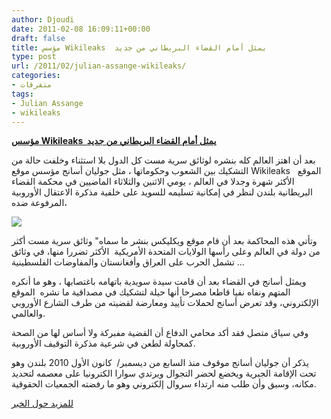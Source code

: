 ```yaml
---
author: Djoudi
date: 2011-02-08 16:09:11+00:00
draft: false
title: مؤسس Wikileaks  يمثل أمام القضاء البريطاني من جديد
type: post
url: /2011/02/julian-assange-wikileaks/
categories:
- متفرقات
tags:
- Julian Assange
- wikileaks
---
```





**[مؤسس Wikileaks  يمثل أمام القضاء البريطاني من جديد](https://www.it-scoop.com/2011/02/julian-assange-wikileaks/)**





بعد أن اهتز العالم كله بنشره لوثائق سرية مست كل الدول بلا استثناء وخلفت حالة من التشكيك بين الشعوب وحكوماتها ، مثل جوليان أسانج مؤسس موقع Wikileaks   الموقع الأكثر شهرة وجدلا في العالم ، يومي الاثنين والثلاثاء الماضيين في محكمة القضاء البريطانية بلندن لنظر في إمكانية تسليمه للسويد على خلفية مذكرة الاعتقال الأوروبية المرفوعة ضده،


[![](https://www.it-scoop.com/wp-content/uploads/2010/12/Wikileaks.jpg)
](https://www.it-scoop.com/2011/02/julian-assange-wikileaks/)


وتأتي هذه المحاكمة بعد أن قام موقع ويكليكس بنشر ما سماه" وثائق سرية مست أكثر من دولة في العالم وعلى رأسها الولايات المتحدة الأمريكية  الأكثر تضررا منها، في وثائق تشمل الحرب على العراق وأفغانستان والمفاوضات الفلسطينية ...

ويمثل أسانج في القضاء بعد أن قامت سيدة سويدية باتهامه باغتصابها ، وهو ما أنكره المتهم ونفاه نفيا قاطعا مصرحا أنها حيلة لتشكيك في مصداقية ما نشره  الموقع الإلكتروني، وقد تعرض أسانج لحملات تأييد ومعارضة لقضيته من طرف الشارع الأوروبي والعالمي.

وفي سياق متصل فقد أكد محامي الدفاع أن القضية مفبركة ولا أساس لها من الصحة كمحاولة لطعن في شرعية مذكرة التوقيف الأوروبية.

يذكر أن جوليان أسانج موقوف منذ السابع من ديسمبر/  كانون الأول 2010 بلندن وهو تحت الإقامة الجبرية ويخضع لحضر التجوال ويرتدي سوارا الكترونيا على معصمه لتحديد مكانه، وسبق وأن طلب منه ارتداء سروال إلكتروني وهو ما رفضته الجمعيات الحقوقية.


[للمزيد حول الخبر ](http://www.google.com/hostednews/afp/article/ALeqM5izN-mZQ9PBa2D03SmB-nj2Inq9xQ?docId=CNG.5cf16c5c2e655bbe80c0d5da64614bba.f1 )

